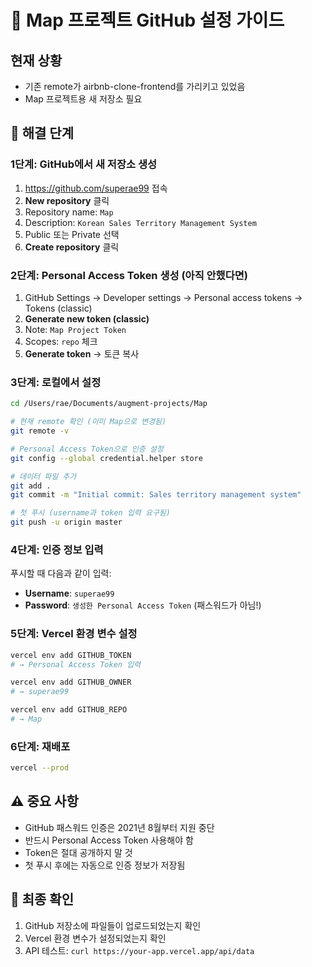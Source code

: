 # 🚀 Map 프로젝트 GitHub 설정 가이드

## 현재 상황
- 기존 remote가 airbnb-clone-frontend를 가리키고 있었음
- Map 프로젝트용 새 저장소 필요

## 🔧 해결 단계

### 1단계: GitHub에서 새 저장소 생성
1. https://github.com/superae99 접속
2. **New repository** 클릭
3. Repository name: `Map`
4. Description: `Korean Sales Territory Management System`
5. Public 또는 Private 선택
6. **Create repository** 클릭

### 2단계: Personal Access Token 생성 (아직 안했다면)
1. GitHub Settings → Developer settings → Personal access tokens → Tokens (classic)
2. **Generate new token (classic)**
3. Note: `Map Project Token`
4. Scopes: `repo` 체크
5. **Generate token** → 토큰 복사

### 3단계: 로컬에서 설정
```bash
cd /Users/rae/Documents/augment-projects/Map

# 현재 remote 확인 (이미 Map으로 변경됨)
git remote -v

# Personal Access Token으로 인증 설정
git config --global credential.helper store

# 데이터 파일 추가
git add .
git commit -m "Initial commit: Sales territory management system"

# 첫 푸시 (username과 token 입력 요구됨)
git push -u origin master
```

### 4단계: 인증 정보 입력
푸시할 때 다음과 같이 입력:
- **Username**: `superae99`
- **Password**: `생성한 Personal Access Token` (패스워드가 아님!)

### 5단계: Vercel 환경 변수 설정
```bash
vercel env add GITHUB_TOKEN
# → Personal Access Token 입력

vercel env add GITHUB_OWNER  
# → superae99

vercel env add GITHUB_REPO
# → Map
```

### 6단계: 재배포
```bash
vercel --prod
```

## ⚠️ 중요 사항
- GitHub 패스워드 인증은 2021년 8월부터 지원 중단
- 반드시 Personal Access Token 사용해야 함
- Token은 절대 공개하지 말 것
- 첫 푸시 후에는 자동으로 인증 정보가 저장됨

## 🎯 최종 확인
1. GitHub 저장소에 파일들이 업로드되었는지 확인
2. Vercel 환경 변수가 설정되었는지 확인
3. API 테스트: `curl https://your-app.vercel.app/api/data`